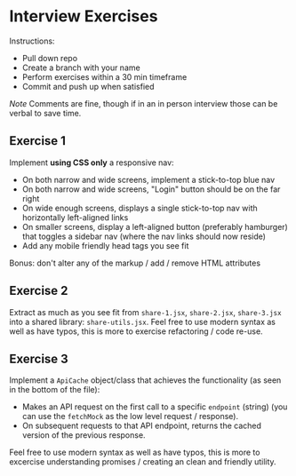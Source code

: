 # Interview Exercises

Instructions:
* Pull down repo
* Create a branch with your name
* Perform exercises within a 30 min timeframe
* Commit and push up when satisfied

*Note* Comments are fine, though if in an in person interview those can be verbal to save time.

## Exercise 1

Implement **using CSS only** a responsive nav:
* On both narrow and wide screens, implement a stick-to-top blue nav
* On both narrow and wide screens, "Login" button should be on the far right
* On wide enough screens, displays a single stick-to-top nav with horizontally left-aligned links
* On smaller screens, display a left-aligned button (preferably hamburger) that toggles a sidebar nav (where the nav links should now reside)
* Add any mobile friendly head tags you see fit

Bonus: don't alter any of the markup / add / remove HTML attributes

## Exercise 2

Extract as much as you see fit from `share-1.jsx`, `share-2.jsx`, `share-3.jsx` into a shared library: `share-utils.jsx`.
Feel free to use modern syntax as well as have typos, this is more to exercise refactoring / code re-use.


## Exercise 3

Implement a `ApiCache` object/class that achieves the functionality (as seen in the bottom of the file):
* Makes an API request on the first call to a specific `endpoint` (string) (you can use the `fetchMock` as the low level request / response).
* On subsequent requests to that API endpoint, returns the cached version of the previous response.

Feel free to use modern syntax as well as have typos, this is more to excercise understanding promises / creating an clean and friendly utility.
